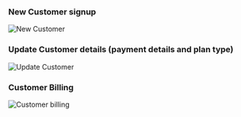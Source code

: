 ### New Customer signup

![New Customer](images/NewCustomer.png)

### Update Customer details (payment details and plan type)

![Update Customer](images/UpdateCustomer.png)

### Customer Billing

![Customer billing](images/CustomerBilling.png)
